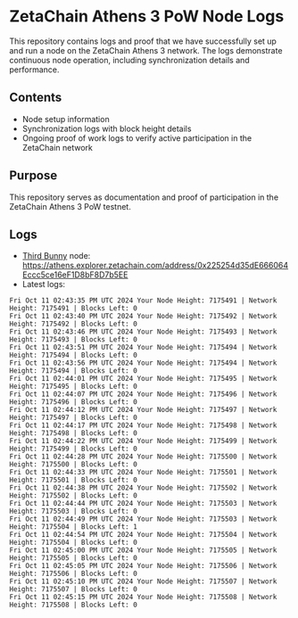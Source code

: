 # ZetaChain Athens 3 PoW Node Logs
This repository contains logs and proof that we have successfully set up and run a node on the ZetaChain Athens 3 network. The logs demonstrate continuous node operation, including synchronization details and performance.

## Contents
- Node setup information
- Synchronization logs with block height details
- Ongoing proof of work logs to verify active participation in the ZetaChain network

## Purpose
This repository serves as documentation and proof of participation in the ZetaChain Athens 3 PoW testnet.

## Logs

- [Third Bunny](https://thirdbunny.xyz/) node: https://athens.explorer.zetachain.com/address/0x225254d35dE666064Eccc5ce16eF1D8bF8D7b5EE
- Latest logs:
```
Fri Oct 11 02:43:35 PM UTC 2024 Your Node Height: 7175491 | Network Height: 7175491 | Blocks Left: 0
Fri Oct 11 02:43:40 PM UTC 2024 Your Node Height: 7175492 | Network Height: 7175492 | Blocks Left: 0
Fri Oct 11 02:43:46 PM UTC 2024 Your Node Height: 7175493 | Network Height: 7175493 | Blocks Left: 0
Fri Oct 11 02:43:51 PM UTC 2024 Your Node Height: 7175494 | Network Height: 7175494 | Blocks Left: 0
Fri Oct 11 02:43:56 PM UTC 2024 Your Node Height: 7175494 | Network Height: 7175494 | Blocks Left: 0
Fri Oct 11 02:44:01 PM UTC 2024 Your Node Height: 7175495 | Network Height: 7175495 | Blocks Left: 0
Fri Oct 11 02:44:07 PM UTC 2024 Your Node Height: 7175496 | Network Height: 7175496 | Blocks Left: 0
Fri Oct 11 02:44:12 PM UTC 2024 Your Node Height: 7175497 | Network Height: 7175497 | Blocks Left: 0
Fri Oct 11 02:44:17 PM UTC 2024 Your Node Height: 7175498 | Network Height: 7175498 | Blocks Left: 0
Fri Oct 11 02:44:22 PM UTC 2024 Your Node Height: 7175499 | Network Height: 7175499 | Blocks Left: 0
Fri Oct 11 02:44:28 PM UTC 2024 Your Node Height: 7175500 | Network Height: 7175500 | Blocks Left: 0
Fri Oct 11 02:44:33 PM UTC 2024 Your Node Height: 7175501 | Network Height: 7175501 | Blocks Left: 0
Fri Oct 11 02:44:38 PM UTC 2024 Your Node Height: 7175502 | Network Height: 7175502 | Blocks Left: 0
Fri Oct 11 02:44:44 PM UTC 2024 Your Node Height: 7175503 | Network Height: 7175503 | Blocks Left: 0
Fri Oct 11 02:44:49 PM UTC 2024 Your Node Height: 7175503 | Network Height: 7175504 | Blocks Left: 1
Fri Oct 11 02:44:54 PM UTC 2024 Your Node Height: 7175504 | Network Height: 7175504 | Blocks Left: 0
Fri Oct 11 02:45:00 PM UTC 2024 Your Node Height: 7175505 | Network Height: 7175505 | Blocks Left: 0
Fri Oct 11 02:45:05 PM UTC 2024 Your Node Height: 7175506 | Network Height: 7175506 | Blocks Left: 0
Fri Oct 11 02:45:10 PM UTC 2024 Your Node Height: 7175507 | Network Height: 7175507 | Blocks Left: 0
Fri Oct 11 02:45:15 PM UTC 2024 Your Node Height: 7175508 | Network Height: 7175508 | Blocks Left: 0
```
